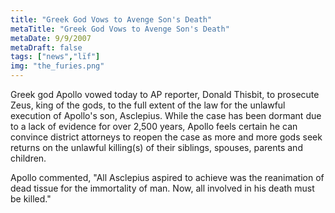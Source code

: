 ```yaml
---
title: "Greek God Vows to Avenge Son's Death"
metaTitle: "Greek God Vows to Avenge Son's Death"
metaDate: 9/9/2007
metaDraft: false
tags: ["news","lïf"]
img: "the_furies.png"
---
```


Greek god Apollo vowed today to AP reporter, Donald Thisbit, to prosecute Zeus, king of the gods, to the full extent of the law for the unlawful execution of Apollo's son, Asclepius. While the case has been dormant due to a lack of evidence for over 2,500 years, Apollo feels certain he can convince district attorneys to reopen the case as more and more gods seek returns on the unlawful killing(s) of their siblings, spouses, parents and children.

Apollo commented, "All Asclepius aspired to achieve was the reanimation of dead tissue for the immortality of man. Now, all involved in his death must be killed."
